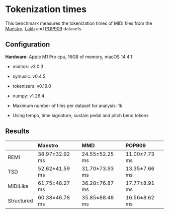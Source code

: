 # Tokenization times

This benchmark measures the tokenization times of MIDI files from the [Maestro](https://magenta.tensorflow.org/datasets/maestro), [Lakh](https://colinraffel.com/projects/lmd/) and [POP909](https://arxiv.org/abs/2008.07142) datasets.

## Configuration

**Hardware:** Apple M1 Pro cpu, 16GB of memory, macOS 14.4.1

* miditok: v3.0.3
* symusic: v0.4.5
* tokenizers: v0.19.0
* numpy: v1.26.4

* Maximum number of files per dataset for analysis: 1k
* Using tempo, time signature, sustain pedal and pitch bend tokens

## Results

|            | Maestro        | MMD            | POP909        |
|:-----------|:---------------|:---------------|:--------------|
| REMI       | 38.97±32.92 ms | 24.55±52.25 ms | 11.00±7.73 ms |
| TSD        | 52.62±41.59 ms | 31.70±73.93 ms | 13.35±7.66 ms |
| MIDILike   | 61.75±48.27 ms | 36.28±76.87 ms | 17.77±8.91 ms |
| Structured | 60.38±46.78 ms | 35.85±88.48 ms | 16.56±8.62 ms |
